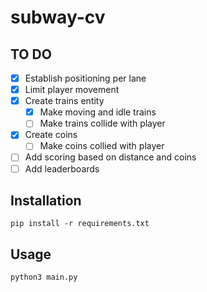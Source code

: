 # subway-cv

## TO DO
- [x] Establish positioning per lane
- [x] Limit player movement 
- [x] Create trains entity
    - [x] Make moving and idle trains
    - [ ] Make trains collide with player
- [x] Create coins
    - [ ] Make coins collied with player
- [ ] Add scoring based on distance and coins
- [ ] Add leaderboards

## Installation
```
pip install -r requirements.txt
```

## Usage
```
python3 main.py
```